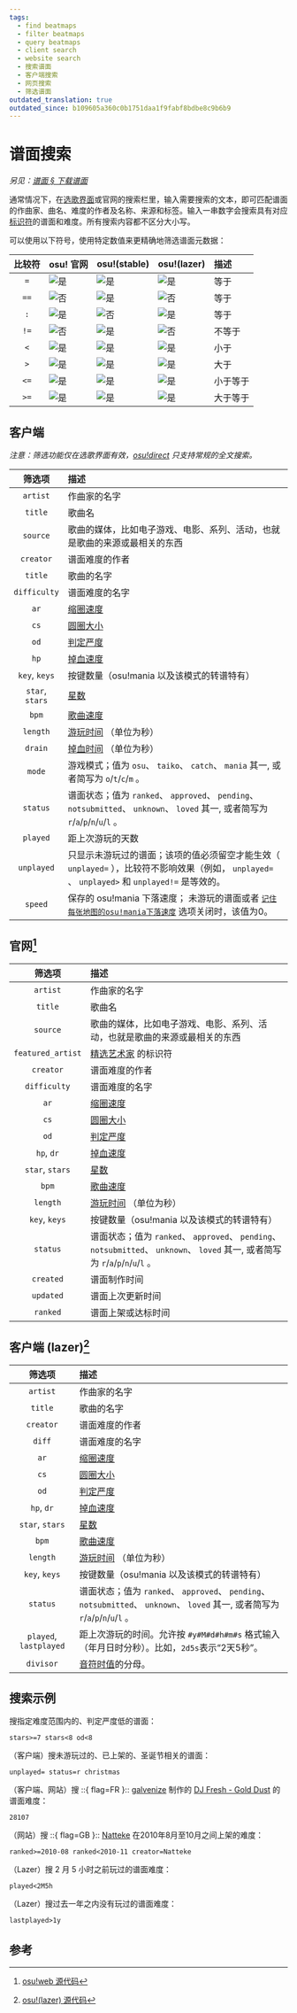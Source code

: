 ```yaml
---
tags:
  - find beatmaps
  - filter beatmaps
  - query beatmaps
  - client search
  - website search
  - 搜索谱面
  - 客户端搜索
  - 网页搜索
  - 筛选谱面
outdated_translation: true
outdated_since: b109605a360c0b1751daa1f9fabf8bdbe8c9b6b9
---
```


# 谱面搜索

*另见：[谱面 § 下载谱面](/wiki/Beatmap#下载谱面)*

通常情况下，在[选歌界面](/wiki/Client/Interface#选歌界面)或官网的搜索栏里，输入需要搜索的文本，即可匹配谱面的作曲家、曲名、难度的作者及名称、来源和标签。输入一串数字会搜索具有对应[标识符](/wiki/Beatmap#标识符)的谱面和难度。所有搜索内容都不区分大小写。

可以使用以下符号，使用特定数值来更精确地筛选谱面元数据：

| 比较符 | osu! 官网 | osu!(stable) | osu!(lazer) | 描述 |
| :-: | :-- | :-- | :-- | :-- |
| `=` | ![是][true] | ![是][true] | ![是][true] | 等于 |
| `==` | ![否][false] | ![是][true] | ![否][false] | 等于 |
| `:` | ![是][true] | ![否][false] | ![是][true] | 等于 |
| `!=` | ![否][false] | ![是][true] | ![否][false] | 不等于 |
| `<` | ![是][true] | ![是][true] | ![是][true] | 小于 |
| `>` | ![是][true] | ![是][true] | ![是][true] | 大于 |
| `<=` | ![是][true] | ![是][true] | ![是][true] | 小于等于 |
| `>=` | ![是][true] | ![是][true] | ![是][true] | 大于等于 |

## 客户端

*注意：筛选功能仅在选歌界面有效，[osu!direct](/wiki/osu!supporter#osu!direct) 只支持常规的全文搜索。*

| 筛选项 | 描述 |
| :-: | :-- |
| `artist` | 作曲家的名字 |
| `title` | 歌曲名 |
| `source` | 歌曲的媒体，比如电子游戏、电影、系列、活动，也就是歌曲的来源或最相关的东西 |
| `creator` | 谱面难度的作者 |
| `title` | 歌曲的名字 |
| `difficulty` | 谱面难度的名字 |
| `ar` | [缩圈速度](/wiki/Beatmap/Approach_rate) |
| `cs` | [圆圈大小](/wiki/Beatmap/Circle_size) |
| `od` | [判定严度](/wiki/Beatmap/Overall_difficulty) |
| `hp` | [掉血速度](/wiki/Beatmap/HP_drain_rate) |
| `key`, `keys` | 按键数量（osu!mania 以及该模式的转谱特有） |
| `star`, `stars` | [星数](/wiki/Beatmap/Star_rating) |
| `bpm` | [歌曲速度](/wiki/Music_theory/Tempo) |
| `length` | [游玩时间](/wiki/Beatmap/Play_time) （单位为秒） |
| `drain` | [掉血时间](/wiki/Beatmap/Drain_time) （单位为秒） |
| `mode` | 游戏模式；值为 `osu`、 `taiko`、 `catch`、  `mania` 其一, 或者简写为 `o`/`t`/`c`/`m` 。 |
| `status` | 谱面状态；值为 `ranked`、 `approved`、 `pending`、 `notsubmitted`、 `unknown`、 `loved` 其一, 或者简写为 `r`/`a`/`p`/`n`/`u`/`l` 。 |
| `played` | 距上次游玩的天数 |
| `unplayed` | 只显示未游玩过的谱面；该项的值必须留空才能生效（ `unplayed=` ），比较符不影响效果（例如， `unplayed=` 、 `unplayed>` 和 `unplayed!=` 是等效的。 |
| `speed` | 保存的 osu!mania 下落速度； 未游玩的谱面或者 [`记住每张地图的osu!mania下落速度`](/wiki/Client/Options#游戏) 选项关闭时，该值为0。 |

## 官网[^website-filters]

| 筛选项 | 描述 |
| :-: | :-- |
| `artist` | 作曲家的名字 |
| `title` | 歌曲名 |
| `source` | 歌曲的媒体，比如电子游戏、电影、系列、活动，也就是歌曲的来源或最相关的东西 |
| `featured_artist` | [精选艺术家](/wiki/People/Featured_Artists) 的标识符 |
| `creator` | 谱面难度的作者 |
| `difficulty` | 谱面难度的名字 |
| `ar` | [缩圈速度](/wiki/Beatmap/Approach_rate) |
| `cs` | [圆圈大小](/wiki/Beatmap/Circle_size) |
| `od` | [判定严度](/wiki/Beatmap/Overall_difficulty) |
| `hp`, `dr` | [掉血速度](/wiki/Beatmap/HP_drain_rate) |
| `star`, `stars` | [星数](/wiki/Beatmap/Star_rating) |
| `bpm` | [歌曲速度](/wiki/Music_theory/Tempo) |
| `length` | [游玩时间](/wiki/Beatmap/Play_time) （单位为秒） |
| `key`, `keys` | 按键数量（osu!mania 以及该模式的转谱特有） |
| `status` | 谱面状态；值为 `ranked`、 `approved`、 `pending`、 `notsubmitted`、 `unknown`、 `loved` 其一, 或者简写为 `r`/`a`/`p`/`n`/`u`/`l` 。 |
| `created` | 谱面制作时间 |
| `updated` | 谱面上次更新时间 |
| `ranked` | 谱面上架或达标时间 |

## 客户端 (lazer)[^lazer-filters]

| 筛选项 | 描述 |
| :-: | :-- |
| `artist` | 作曲家的名字 |
| `title` | 歌曲的名字 |
| `creator` | 谱面难度的作者 |
| `diff` | 谱面难度的名字 |
| `ar` | [缩圈速度](/wiki/Beatmap/Approach_rate) |
| `cs` | [圆圈大小](/wiki/Beatmap/Circle_size) |
| `od` | [判定严度](/wiki/Beatmap/Overall_difficulty) |
| `hp`, `dr` | [掉血速度](/wiki/Beatmap/HP_drain_rate) |
| `star`, `stars` | [星数](/wiki/Beatmap/Star_rating) |
| `bpm` | [歌曲速度](/wiki/Music_theory/Tempo) |
| `length` | [游玩时间](/wiki/Beatmap/Play_time) （单位为秒） |
| `key`, `keys` | 按键数量（osu!mania 以及该模式的转谱特有） |
| `status` | 谱面状态；值为 `ranked`、 `approved`、 `pending`、 `notsubmitted`、 `unknown`、 `loved` 其一, 或者简写为 `r`/`a`/`p`/`n`/`u`/`l` 。 |
| `played`, `lastplayed` | 距上次游玩的时间。允许按 `#y#M#d#h#m#s` 格式输入（年月日时分秒）。比如，`2d5s`表示“2天5秒”。 |
| `divisor` | [音符时值](/wiki/Client/Beatmap_editor/Beat_snap_divisor)的分母。 |

## 搜索示例

搜指定难度范围内的、判定严度低的谱面：

```
stars>=7 stars<8 od<8
```

（客户端）搜未游玩过的、已上架的、圣诞节相关的谱面：

```
unplayed= status=r christmas
```

（客户端、网站）搜 ::{ flag=FR }:: [galvenize](https://osu.ppy.sh/users/381444) 制作的 [DJ Fresh - Gold Dust](https://osu.ppy.sh/beatmapsets/28107) 的谱面难度：

```
28107
```

（网站）搜 ::{ flag=GB }:: [Natteke](https://osu.ppy.sh/users/157177) 在2010年8月至10月之间上架的难度：

```
ranked>=2010-08 ranked<2010-11 creator=Natteke
```

（Lazer）搜 2 月 5 小时之前玩过的谱面难度：

```
played<2M5h
```

（Lazer）搜过去一年之内没有玩过的谱面难度：

```
lastplayed>1y
```

## 参考

[^website-filters]: [osu!web 源代码](https://github.com/ppy/osu-web/blob/c1a5dc390634accc87c12cb2cead73c45d8e7ad5/app/Libraries/Search/BeatmapsetQueryParser.php)
[^lazer-filters]: [osu!(lazer) 源代码](https://github.com/ppy/osu/blob/ae9a2661ace43a96a4fbf26072ed3efd0dc0ba54/osu.Game/Screens/Select/FilterQueryParser.cs)

[true]: /wiki/shared/true.png
[false]: /wiki/shared/false.png

